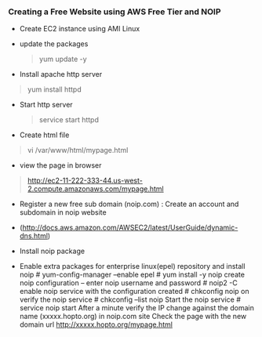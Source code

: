 ### Creating a Free Website using AWS Free Tier and NOIP

* Create EC2 instance using AMI Linux
  

* update the packages
  > yum update -y

* Install apache http server
 > yum install httpd

* Start http server
  > service start httpd
 
* Create html file
 > vi /var/www/html/mypage.html
 
* view the page in browser
> http://ec2-11-222-333-44.us-west-2.compute.amazonaws.com/mypage.html

* Register a new free sub domain (noip.com) : Create an account and subdomain in noip website

* (http://docs.aws.amazon.com/AWSEC2/latest/UserGuide/dynamic-dns.html)

    
* Install noip package
  
* Enable extra packages for enterprise linux(epel) repository and install noip
            # yum-config-manager –enable epel
            # yum install -y noip
    create noip configuration – enter noip username and password
        # noip2 -C
    enable noip service with the configuration created
        # chkconfig noip on
    verify the noip service
        # chkconfig –list noip
    Start the noip service
        # service noip start
    After a minute verify the IP change against the domain name (xxxxx.hopto.org) in  noip.com site
    Check the page with the new domain url
        http://xxxxx.hopto.org/mypage.html

